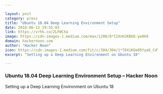 ```yaml
---

layout: post
category: press
title: "Ubuntu 18.04 Deep Learning Environment Setup"
date: 2018-06-12 19:55:03
link: https://vrhk.co/2LFWCXa
image: https://cdn-images-1.medium.com/max/1200/0*I1XnHJKBkD-ye0k9
domain: hackernoon.com
author: "Hacker Noon"
icon: https://cdn-images-1.medium.com/fit/c/304/304/1*76XiKOa05Yya6_CdYX8pVg.jpeg
excerpt: "Setting up a Deep Learning Environment on Ubuntu 18"

---
```


### Ubuntu 18.04 Deep Learning Environment Setup – Hacker Noon

Setting up a Deep Learning Environment on Ubuntu 18